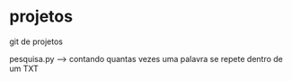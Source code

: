 # projetos

git de projetos


pesquisa.py
--> contando quantas vezes uma palavra se repete dentro de um TXT
